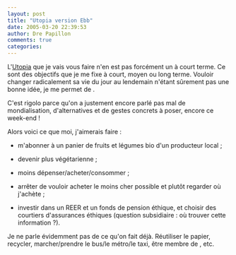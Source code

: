 ```yaml
---
layout: post
title: "Utopia version Ebb"
date: 2005-03-20 22:39:53
author: Dre Papillon
comments: true
categories: 
---
```



L'<a href="http://technorati.com/tag/utopia" rel="tag">Utopia</a> que je vais vous faire n'en est pas forcément un à court terme.  Ce sont des objectifs que je me fixe à court, moyen ou long terme.  Vouloir changer radicalement sa vie du jour au lendemain n'étant sûrement pas une bonne idée, je me permet de .

C'est rigolo parce qu'on a justement encore parlé pas mal de mondialisation, d'alternatives et de gestes concrets à poser, encore ce week-end !

Alors voici ce que moi, j'aimerais faire :

- m'abonner à un panier de fruits et légumes bio d'un producteur local ;

- devenir plus végétarienne ;

- moins dépenser/acheter/consommer ;

- arrêter de vouloir acheter le moins cher possible et plutôt regarder où j'achète ;

- investir dans un REER et un fonds de pension éthique, et choisir des courtiers d'assurances éthiques (question subsidiaire : où trouver cette information ?).

Je ne parle évidemment pas de ce qu'on fait déjà.  Réutiliser le papier, recycler, marcher/prendre le bus/le métro/le taxi, être membre de , etc.